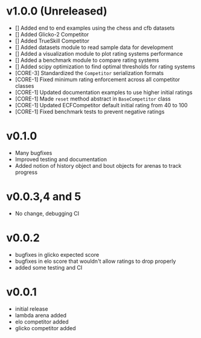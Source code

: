 v1.0.0 (Unreleased)
======

 * [] Added end to end examples using the chess and cfb datasets
 * [] Added Glicko-2 Competitor 
 * [] Added TrueSkill Competitor
 * [] Added datasets module to read sample data for development
 * [] Added a visualization module to plot rating systems performance
 * [] Added a benchmark module to compare rating systems
 * [] Added scipy optimization to find optimal thresholds for rating systems
 * [CORE-3] Standardized the `Competitor` serialization formats
 * [CORE-1] Fixed minimum rating enforcement across all competitor classes
 * [CORE-1] Updated documentation examples to use higher initial ratings
 * [CORE-1] Made `reset` method abstract in `BaseCompetitor` class
 * [CORE-1] Updated ECFCompetitor default initial rating from 40 to 100
 * [CORE-1] Fixed benchmark tests to prevent negative ratings

v0.1.0
======

 * Many bugfixes
 * Improved testing and documentation
 * Added notion of history object and bout objects for arenas to track progress
 
v0.0.3,4 and 5
==============

 * No change, debugging CI
 
v0.0.2
======

 * bugfixes in glicko expected score
 * bugfixes in elo score that wouldn't allow ratings to drop properly
 * added some testing and CI
 
v0.0.1
======

 * initial release
 * lambda arena added
 * elo competitor added
 * glicko competitor added